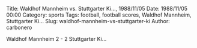 Title: Waldhof Mannheim vs. Stuttgarter Ki…, 1988/11/05
Date: 1988/11/05 00:00
Category: sports
Tags: football, football scores, Waldhof Mannheim, Stuttgarter Ki…
Slug: waldhof-mannheim-vs-stuttgarter-ki
Author: carbonero


Waldhof Mannheim 2 - 2 Stuttgarter Ki…
